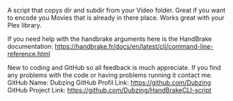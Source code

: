 A script that copys dir and subdir from your Video folder. Great if you want to encode you Movies that is already in there place. Works great with your Plex library.

If you need help with the handbrake arguments here is the HandBrake documentation: https://handbrake.fr/docs/en/latest/cli/command-line-reference.html

New to coding and GitHub so all feedback is much appreciate. If you find any problems with the code or having problems running it contact me.
GitHub Name: Dubzing
GitHub Profil Link: https://github.com/Dubzing
GitHub Project Link: https://github.com/Dubzing/HandBrakeCLI-script
